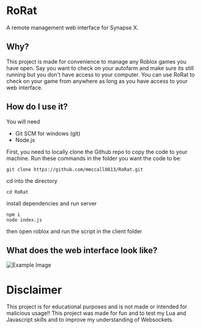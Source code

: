 # RoRat

A remote management web interface for Synapse X.

## Why?

This project is made for convenience to manage any Roblox games you have open.
Say you want to check on your autofarm and make sure its still running but you don't have access to your computer.
You can use RoRat to check on your game from anywhere as long as you have access to your web interface.

## How do I use it?

You will need
  - Git SCM for windows (git)
  - Node.js

First, you need to locally clone the Github repo to copy the code to your machine. Run these commands in the folder you want the code to be:

```
git clone https://github.com/mmccall0813/RoRat.git
```

cd into the directory

```
cd RoRat
```

install dependencies and run server

```
npm i
node index.js
```

then open roblox and run the script in the client folder

## What does the web interface look like?

![Example Image](https://cdn.discordapp.com/attachments/829524445299081286/984761330496073768/unknown.png)

# Disclaimer

This project is for educational purposes and is not made or intended for malicious usage!!
This project was made for fun and to test my Lua and Javascript skills and to improve my understanding of Websockets.